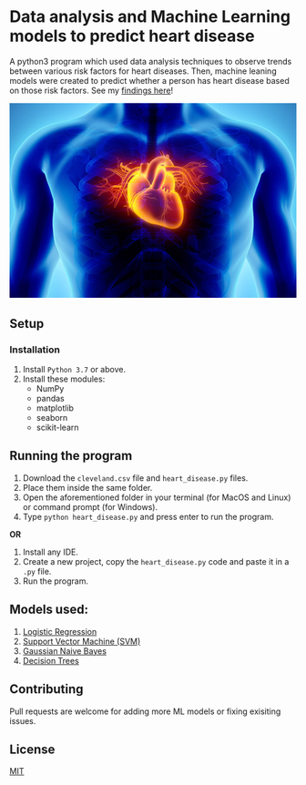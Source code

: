 # Data analysis and Machine Learning models to predict heart disease

A python3 program which used data analysis techniques to observe trends between various risk factors for heart diseases. Then, machine leaning models were created to predict whether a person has heart disease based on those risk factors. See my [findings here](https://medium.com/@janus_tg/data-analysis-and-machine-learning-models-to-predict-heart-disease-ea3b6afd7f8d)!


<img src="heart_illustration.jpg" width="750">

## Setup

### Installation

1. Install ```Python 3.7``` or above.
2. Install these modules:
    - NumPy
    - pandas
    - matplotlib
    - seaborn
    - scikit-learn


## Running the program

1. Download the ```cleveland.csv``` file and ```heart_disease.py``` files.
2. Place them inside the same folder.
3. Open the aforementioned folder in your terminal (for MacOS and Linux) or command prompt (for Windows).
4. Type ```python heart_disease.py``` and press enter to run the program.

**OR**

1. Install any IDE.
2. Create a new project, copy the ```heart_disease.py``` code and paste it in a ```.py``` file.
3. Run the program.


## Models used:

1. [Logistic Regression](https://scikit-learn.org/stable/modules/generated/sklearn.linear_model.LogisticRegression.html)
2. [Support Vector Machine (SVM)](https://scikit-learn.org/stable/modules/svm.html)
3. [Gaussian Naive Bayes](https://scikit-learn.org/stable/modules/naive_bayes.html)
4. [Decision Trees](https://scikit-learn.org/stable/modules/tree.html)


## Contributing

Pull requests are welcome for adding more ML models or fixing exisiting issues. 

## License

[MIT](https://github.com/janus-tg/ML_heart_disease/blob/master/LICENSE)

